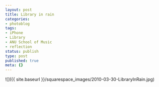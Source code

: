 ```yaml
---
layout: post
title: Library in rain
categories:
- photoblog
tags:
- iPhone
- Library
- ANU School of Music
- reflection
status: publish
type: post
published: true
meta: {}
---
```


![]({{ site.baseurl }}/squarespace_images/2010-03-30-LibraryInRain.jpg)
